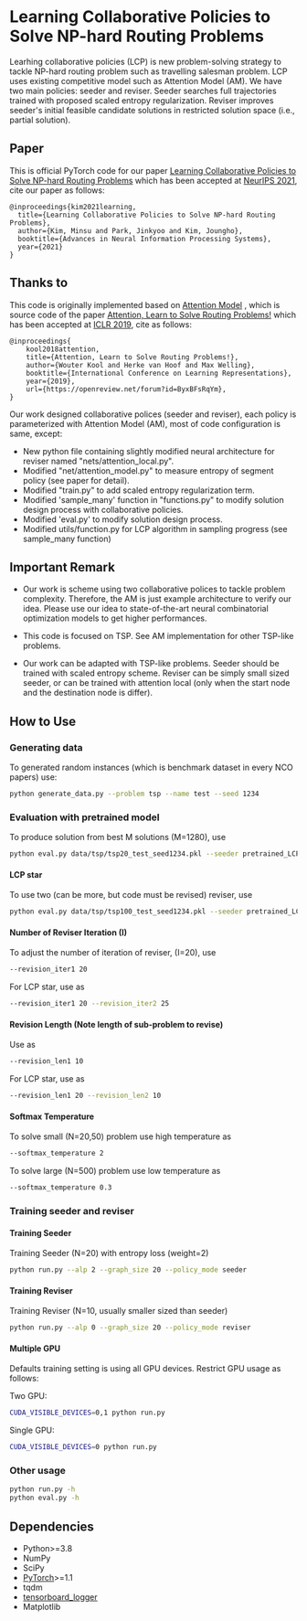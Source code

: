 # Learning Collaborative Policies to Solve NP-hard Routing Problems

Learhing collaborative policies (LCP) is new problem-solving strategy to tackle NP-hard routing problem such as travelling salesman problem. LCP uses existing competitive model such as Attention Model (AM). We have two main policies: seeder and reviser. Seeder searches full trajectories trained with proposed scaled entropy regularization. Reviser improves seeder's initial feasible candidate solutions in restricted solution space (i.e., partial solution). 



## Paper
This is official PyTorch code for our paper [Learning Collaborative Policies to Solve NP-hard Routing Problems](https://arxiv.org/abs/2110.13987) which has been accepted at [NeurIPS 2021](https://papers.nips.cc/paper/2021), cite our paper as follows:

```
@inproceedings{kim2021learning,
  title={Learning Collaborative Policies to Solve NP-hard Routing Problems},
  author={Kim, Minsu and Park, Jinkyoo and Kim, Joungho},
  booktitle={Advances in Neural Information Processing Systems},
  year={2021}
}
```

## Thanks to

This code is originally implemented based on  [Attention Model](https://github.com/wouterkool/attention-learn-to-route) , which is source code of the paper   [Attention, Learn to Solve Routing Problems!](https://openreview.net/forum?id=ByxBFsRqYm) which has been accepted at [ICLR 2019](https://iclr.cc/Conferences/2019), cite as follows:

```
@inproceedings{
    kool2018attention,
    title={Attention, Learn to Solve Routing Problems!},
    author={Wouter Kool and Herke van Hoof and Max Welling},
    booktitle={International Conference on Learning Representations},
    year={2019},
    url={https://openreview.net/forum?id=ByxBFsRqYm},
}
```

Our work designed collaborative polices (seeder and reviser), each policy is parameterized with Attention Model (AM), most of code configuration is same, except:

* New python file containing slightly modified neural architecture for reviser named "nets/attention_local.py".
* Modified "net/attention_model.py" to measure entropy of segment policy (see paper for detail).
* Modified "train.py" to add scaled entropy regularization term. 
* Modified 'sample_many' function in "functions.py" to modify solution design process with collaborative policies. 
* Modified 'eval.py' to modify solution design process.
* Modified utils/function.py for LCP algorithm in sampling progress (see sample_many function)



## Important Remark

* Our work is scheme using two collaborative polices to tackle problem complexity. Therefore, the AM is just example architecture to verify our idea. Please use our idea to state-of-the-art neural combinatorial optimization models to get higher performances.

* This code is focused on TSP. See AM implementation for other TSP-like problems. 

* Our work can be adapted with TSP-like problems. Seeder should be trained with scaled entropy scheme. Reviser can be simply small sized seeder, or can be trained with attention local (only when the start node and the destination node is differ).

## How to Use

### Generating data

To generated random instances (which is benchmark dataset in every NCO papers) use:
```bash
python generate_data.py --problem tsp --name test --seed 1234
```


### Evaluation with pretrained model
To produce solution from best M solutions (M=1280), use
```bash
python eval.py data/tsp/tsp20_test_seed1234.pkl --seeder pretrained_LCP/Seeder/seeder_tsp_20/epoch-99.pt --reviser pretrained_LCP/Reviser/reviser_10/epoch-99.pt --softmax_temperature 2 --width 1280 
```

#### LCP star
To use two (can be more, but code must be revised) reviser, use
```bash
python eval.py data/tsp/tsp100_test_seed1234.pkl --seeder pretrained_LCP/Seeder/seeder_tsp_100/epoch-99.pt --reviser pretrained_LCP/Reviser/reviser_20/epoch-99.pt --reviser pretrained_LCP/Reviser/reviser_10/epoch-99.pt --softmax_temperature 2 --width 1280 
```
#### Number of Reviser Iteration (I)

To adjust the number of iteration of reviser, (I=20), use

```bash
--revision_iter1 20
```

For LCP star, use as 

```bash
--revision_iter1 20 --revision_iter2 25
```

#### Revision Length (Note length of sub-problem to revise)

Use as 

```bash
--revision_len1 10
```

For LCP star, use as 

```bash
--revision_len1 20 --revision_len2 10
```

#### Softmax Temperature 

To solve small (N=20,50) problem use high temperature as  

```bash
--softmax_temperature 2
```

To solve large (N=500) problem use low temperature as  

```bash
--softmax_temperature 0.3
```

### Training seeder and reviser

#### Training Seeder

Training Seeder (N=20) with entropy loss (weight=2)

```bash
python run.py --alp 2 --graph_size 20 --policy_mode seeder
```


#### Training Reviser

Training Reviser (N=10, usually smaller sized than seeder)

```bash
python run.py --alp 0 --graph_size 20 --policy_mode reviser
```

#### Multiple GPU

Defaults training setting is using all GPU devices. Restrict GPU usage as follows:

Two GPU:
```bash
CUDA_VISIBLE_DEVICES=0,1 python run.py 
```

Single GPU:
```bash
CUDA_VISIBLE_DEVICES=0 python run.py 
```


### Other usage

```bash
python run.py -h
python eval.py -h
```



## Dependencies

* Python>=3.8
* NumPy
* SciPy
* [PyTorch](http://pytorch.org/)>=1.1
* tqdm
* [tensorboard_logger](https://github.com/TeamHG-Memex/tensorboard_logger)
* Matplotlib 



